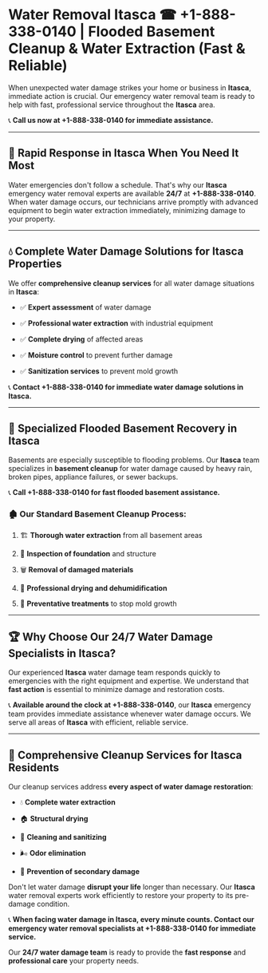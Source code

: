 # Water Removal Itasca ☎ +1-888-338-0140 | Flooded Basement Cleanup & Water Extraction (Fast & Reliable)

When unexpected water damage strikes your home or business in **Itasca**, immediate action is crucial. Our emergency water removal team is ready to help with fast, professional service throughout the **Itasca** area. 

📞 **Call us now at +1-888-338-0140 for immediate assistance.**
---
## 🚀 Rapid Response in Itasca When You Need It Most
Water emergencies don't follow a schedule. That's why our **Itasca** emergency water removal experts are available **24/7** at **+1-888-338-0140**. When water damage occurs, our technicians arrive promptly with advanced equipment to begin water extraction immediately, minimizing damage to your property.
---
## 💧 Complete Water Damage Solutions for Itasca Properties
We offer **comprehensive cleanup services** for all water damage situations in **Itasca**:
- ✅ **Expert assessment** of water damage  
- ✅ **Professional water extraction** with industrial equipment  
- ✅ **Complete drying** of affected areas  
- ✅ **Moisture control** to prevent further damage  
- ✅ **Sanitization services** to prevent mold growth  
📞 **Contact +1-888-338-0140 for immediate water damage solutions in Itasca.**
---
## 🌊 Specialized Flooded Basement Recovery in Itasca
Basements are especially susceptible to flooding problems. Our **Itasca** team specializes in **basement cleanup** for water damage caused by heavy rain, broken pipes, appliance failures, or sewer backups. 
📞 **Call +1-888-338-0140 for fast flooded basement assistance.**
### 🏚️ Our Standard Basement Cleanup Process:
1. 🏗️ **Thorough water extraction** from all basement areas  
2. 🔎 **Inspection of foundation** and structure  
3. 🗑️ **Removal of damaged materials**  
4. 💨 **Professional drying and dehumidification**  
5. 🚫 **Preventative treatments** to stop mold growth  
---
## 🏆 Why Choose Our 24/7 Water Damage Specialists in Itasca?
Our experienced **Itasca** water damage team responds quickly to emergencies with the right equipment and expertise. We understand that **fast action** is essential to minimize damage and restoration costs.
📞 **Available around the clock at +1-888-338-0140**, our **Itasca** emergency team provides immediate assistance whenever water damage occurs. We serve all areas of **Itasca** with efficient, reliable service.
---
## 🧹 Comprehensive Cleanup Services for Itasca Residents
Our cleanup services address **every aspect of water damage restoration**:
- 💧 **Complete water extraction**  
- 🏠 **Structural drying**  
- 🧼 **Cleaning and sanitizing**  
- 🌬️ **Odor elimination**  
- 🚫 **Prevention of secondary damage**  
Don't let water damage **disrupt your life** longer than necessary. Our **Itasca** water removal experts work efficiently to restore your property to its pre-damage condition.
📞 **When facing water damage in Itasca, every minute counts. Contact our emergency water removal specialists at +1-888-338-0140 for immediate service.**
Our **24/7 water damage team** is ready to provide the **fast response** and **professional care** your property needs.
